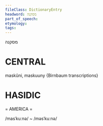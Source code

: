 ```yaml
---
fileClass: DictionaryEntry
headword: מסקנה
part_of_speech: 
etymology: 
tags: 
---
```

מסקנה

CENTRAL
========

maskûni, maskuuny {Birnbaum transcriptions}

HASIDIC
=======
= AMERICA = 

/masˈkuːnə/ ~ /məsˈkuːnə/